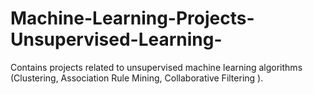 # Machine-Learning-Projects-Unsupervised-Learning-
Contains projects related to unsupervised machine learning algorithms (Clustering, Association Rule Mining, Collaborative Filtering ).
